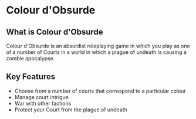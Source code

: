 # Colour d'Obsurde

## What is Colour d'Obsurde
Colour d'Obsurde is an absurdist roleplaying game in which you play as one of a number of Courts in a world in which a plague of undeath is causing a zombie apocalypse.

## Key Features
- Choose from a number of courts that correspond to a particular colour
- Manage court intrigue
- War with other factions
- Protect your Court from the plague of undeath
